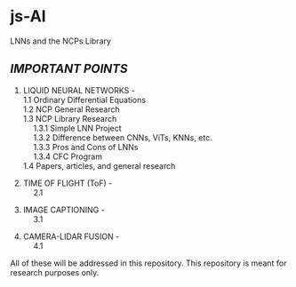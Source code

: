 # js-AI
LNNs and the NCPs Library

## ***IMPORTANT POINTS***
  
1. LIQUID NEURAL NETWORKS -  
 	1.1 Ordinary Differential Equations  
	1.2 NCP General Research  
	1.3 NCP Library Research  
&emsp;	1.3.1 Simple LNN Project  
&emsp;	1.3.2 Difference between CNNs, ViTs, KNNs, etc.   
&emsp;	1.3.3 Pros and Cons of LNNs  
&emsp;  1.3.4 CFC Program  
	1.4 Papers, articles, and general research   
  
3. TIME OF FLIGHT (ToF) -    
&emsp; 2.1    
  
4. IMAGE CAPTIONING -    
&emsp; 3.1    
  
5. CAMERA-LIDAR FUSION -    
&emsp; 4.1    
   
  All of these will be addressed in this repository. This repository is meant for research purposes only. 
